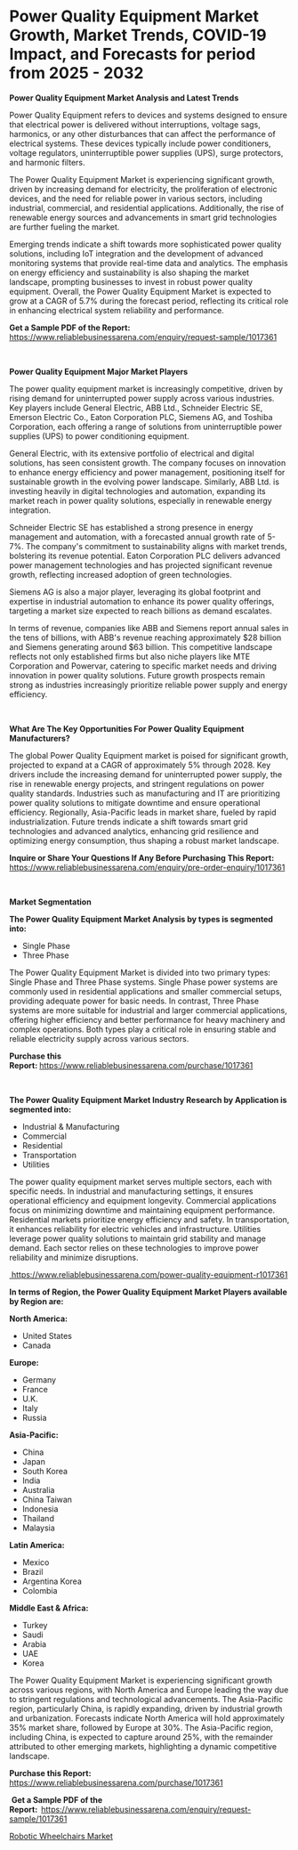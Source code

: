<p><h1>Power Quality Equipment Market Growth, Market Trends, COVID-19 Impact, and Forecasts for period from 2025 - 2032</h1></p><p><strong>Power Quality Equipment Market Analysis and Latest Trends</strong></p>
<p><p>Power Quality Equipment refers to devices and systems designed to ensure that electrical power is delivered without interruptions, voltage sags, harmonics, or any other disturbances that can affect the performance of electrical systems. These devices typically include power conditioners, voltage regulators, uninterruptible power supplies (UPS), surge protectors, and harmonic filters. </p><p>The Power Quality Equipment Market is experiencing significant growth, driven by increasing demand for electricity, the proliferation of electronic devices, and the need for reliable power in various sectors, including industrial, commercial, and residential applications. Additionally, the rise of renewable energy sources and advancements in smart grid technologies are further fueling the market.</p><p>Emerging trends indicate a shift towards more sophisticated power quality solutions, including IoT integration and the development of advanced monitoring systems that provide real-time data and analytics. The emphasis on energy efficiency and sustainability is also shaping the market landscape, prompting businesses to invest in robust power quality equipment. Overall, the Power Quality Equipment Market is expected to grow at a CAGR of 5.7% during the forecast period, reflecting its critical role in enhancing electrical system reliability and performance.</p></p>
<p><strong>Get a Sample PDF of the Report:&nbsp;</strong> <a href="https://www.reliablebusinessarena.com/enquiry/request-sample/1017361?utm_campaign=1932&utm_medium=2&utm_source=Github&utm_content=ia&utm_term=18022025&utm_id=power-quality-equipment">https://www.reliablebusinessarena.com/enquiry/request-sample/1017361</a></p>
<p>&nbsp;</p>
<p><strong>Power Quality Equipment Major Market Players</strong></p>
<p><p>The power quality equipment market is increasingly competitive, driven by rising demand for uninterrupted power supply across various industries. Key players include General Electric, ABB Ltd., Schneider Electric SE, Emerson Electric Co., Eaton Corporation PLC, Siemens AG, and Toshiba Corporation, each offering a range of solutions from uninterruptible power supplies (UPS) to power conditioning equipment.</p><p>General Electric, with its extensive portfolio of electrical and digital solutions, has seen consistent growth. The company focuses on innovation to enhance energy efficiency and power management, positioning itself for sustainable growth in the evolving power landscape. Similarly, ABB Ltd. is investing heavily in digital technologies and automation, expanding its market reach in power quality solutions, especially in renewable energy integration.</p><p>Schneider Electric SE has established a strong presence in energy management and automation, with a forecasted annual growth rate of 5-7%. The company's commitment to sustainability aligns with market trends, bolstering its revenue potential. Eaton Corporation PLC delivers advanced power management technologies and has projected significant revenue growth, reflecting increased adoption of green technologies.</p><p>Siemens AG is also a major player, leveraging its global footprint and expertise in industrial automation to enhance its power quality offerings, targeting a market size expected to reach billions as demand escalates.</p><p>In terms of revenue, companies like ABB and Siemens report annual sales in the tens of billions, with ABB's revenue reaching approximately $28 billion and Siemens generating around $63 billion. This competitive landscape reflects not only established firms but also niche players like MTE Corporation and Powervar, catering to specific market needs and driving innovation in power quality solutions. Future growth prospects remain strong as industries increasingly prioritize reliable power supply and energy efficiency.</p></p>
<p>&nbsp;</p>
<p><strong>What Are The Key Opportunities For Power Quality Equipment Manufacturers?</strong></p>
<p><p>The global Power Quality Equipment market is poised for significant growth, projected to expand at a CAGR of approximately 5% through 2028. Key drivers include the increasing demand for uninterrupted power supply, the rise in renewable energy projects, and stringent regulations on power quality standards. Industries such as manufacturing and IT are prioritizing power quality solutions to mitigate downtime and ensure operational efficiency. Regionally, Asia-Pacific leads in market share, fueled by rapid industrialization. Future trends indicate a shift towards smart grid technologies and advanced analytics, enhancing grid resilience and optimizing energy consumption, thus shaping a robust market landscape.</p></p>
<p><strong>Inquire or Share Your Questions If Any Before Purchasing This Report:</strong> <a href="https://www.reliablebusinessarena.com/enquiry/pre-order-enquiry/1017361?utm_campaign=1932&utm_medium=2&utm_source=Github&utm_content=ia&utm_term=18022025&utm_id=power-quality-equipment">https://www.reliablebusinessarena.com/enquiry/pre-order-enquiry/1017361</a></p>
<p>&nbsp;</p>
<p><strong>Market Segmentation</strong></p>
<p><strong>The Power Quality Equipment Market Analysis by types is segmented into:</strong></p>
<p><ul><li>Single Phase</li><li>Three Phase</li></ul></p>
<p><p>The Power Quality Equipment Market is divided into two primary types: Single Phase and Three Phase systems. Single Phase power systems are commonly used in residential applications and smaller commercial setups, providing adequate power for basic needs. In contrast, Three Phase systems are more suitable for industrial and larger commercial applications, offering higher efficiency and better performance for heavy machinery and complex operations. Both types play a critical role in ensuring stable and reliable electricity supply across various sectors.</p></p>
<p><strong>Purchase this Report:&nbsp;</strong><a href="https://www.reliablebusinessarena.com/purchase/1017361?utm_campaign=1932&utm_medium=2&utm_source=Github&utm_content=ia&utm_term=18022025&utm_id=power-quality-equipment">https://www.reliablebusinessarena.com/purchase/1017361</a></p>
<p>&nbsp;</p>
<p><strong>The Power Quality Equipment Market Industry Research by Application is segmented into:</strong></p>
<p><ul><li>Industrial & Manufacturing</li><li>Commercial</li><li>Residential</li><li>Transportation</li><li>Utilities</li></ul></p>
<p><p>The power quality equipment market serves multiple sectors, each with specific needs. In industrial and manufacturing settings, it ensures operational efficiency and equipment longevity. Commercial applications focus on minimizing downtime and maintaining equipment performance. Residential markets prioritize energy efficiency and safety. In transportation, it enhances reliability for electric vehicles and infrastructure. Utilities leverage power quality solutions to maintain grid stability and manage demand. Each sector relies on these technologies to improve power reliability and minimize disruptions.</p></p>
<p><a href="https://www.reliablebusinessarena.com/power-quality-equipment-r1017361?utm_campaign=1932&utm_medium=2&utm_source=Github&utm_content=ia&utm_term=18022025&utm_id=power-quality-equipment">&nbsp;https://www.reliablebusinessarena.com/power-quality-equipment-r1017361</a></p>
<p><strong>In terms of Region, the Power Quality Equipment Market Players available by Region are:</strong></p>
<p>
    <p> <strong> North America: </strong>
        <ul>
            <li>United States</li>
            <li>Canada</li>
        </ul>
        </p> 
    <p> <strong> Europe: </strong>
        <ul>
            <li>Germany</li>
            <li>France</li>
            <li>U.K.</li>
            <li>Italy</li>
            <li>Russia</li>
        </ul>
        </p> 
    <p> <strong> Asia-Pacific: </strong>
        <ul>
            <li>China</li>
            <li>Japan</li>
            <li>South Korea</li>
            <li>India</li>
            <li>Australia</li>
            <li>China Taiwan</li>
            <li>Indonesia</li>
            <li>Thailand</li>
            <li>Malaysia</li>
        </ul>
        </p> 
    <p> <strong> Latin America: </strong>
        <ul>
            <li>Mexico</li>
            <li>Brazil</li>
            <li>Argentina Korea</li>
            <li>Colombia</li>
        </ul>
        </p> 
    <p> <strong> Middle East & Africa: </strong>
        <ul>
            <li>Turkey</li>
            <li>Saudi</li>
            <li>Arabia</li>
            <li>UAE</li>
            <li>Korea</li>
        </ul>
    </p>
    </p>
<p><p>The Power Quality Equipment Market is experiencing significant growth across various regions, with North America and Europe leading the way due to stringent regulations and technological advancements. The Asia-Pacific region, particularly China, is rapidly expanding, driven by industrial growth and urbanization. Forecasts indicate North America will hold approximately 35% market share, followed by Europe at 30%. The Asia-Pacific region, including China, is expected to capture around 25%, with the remainder attributed to other emerging markets, highlighting a dynamic competitive landscape.</p></p>
<p><strong>Purchase this Report: </strong><a href="https://www.reliablebusinessarena.com/purchase/1017361?utm_campaign=1932&utm_medium=2&utm_source=Github&utm_content=ia&utm_term=18022025&utm_id=power-quality-equipment">https://www.reliablebusinessarena.com/purchase/1017361</a></p>
<p>&nbsp;<strong>Get a Sample PDF of the Report:&nbsp;&nbsp;</strong><a href="https://www.reliablebusinessarena.com/enquiry/request-sample/1017361?utm_campaign=1932&utm_medium=2&utm_source=Github&utm_content=ia&utm_term=18022025&utm_id=power-quality-equipment">https://www.reliablebusinessarena.com/enquiry/request-sample/1017361</a></p>
<p><strong></strong></p>
<p><p><a href="https://github.com/luckyshygirl/Market-Research-Report-List-7/blob/main/robotic-wheelchairs-market.md?utm_campaign=1932&utm_medium=2&utm_source=Github&utm_content=ia&utm_term=18022025&utm_id=power-quality-equipment">Robotic Wheelchairs Market</a></p></p>